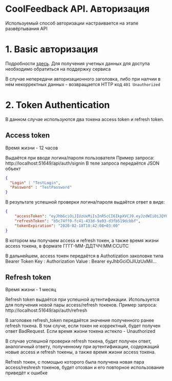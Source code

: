 ﻿# CoolFeedback API. Авторизация
 
 Используемый способ авторизации настраивается на этапе развёртывания API

# 1. Basic авторизация

Подробности [здесь](https://en.wikipedia.org/wiki/Basic_access_authentication). Для получения учетных данных для доступа необходимо обратиться на поддержку сервиса

В случае непередачи авторизационного заголовка, либо при налчии в нем некорректных данных - возвращается HTTP код ```401 Unauthorized```


# 2. Token Authentication

В данном случае используются два токена access token и refresh token.

## Access token

Время жизни - 12 часов

Выдаётся при вводе логина/пароля пользователя
Пример запроса:
http://localhost:51649/api/auth/signin
В теле запроса передаётся JSON объект
```json
{ 
  "Login" : "TestLogin",
  "Password" : "TestPassword"
}
```

В результате успешной проверки логина/пароля выдаётся ответ в виде:
```json
{
    "accessToken": "eyJhbGciOiJIUzUxMiIsInR5cCI6IkpXVCJ9.eyJzdWIiOiJQYURtaXRyaWV2IiwianRpIjoiODczZTFlMDMtMzEwYy00YWNhLTgyZGQtNmVjMzllYTdiNDEwIiwiaWF0IjoxNTgyMDExNTQ5LCJpZCI6ImU1MWY5NDE5LTkwYWUtNGY3Ni0zYzMzLTA4ZDcxYTUyNDczZCIsImxvZ2luIjoicGFkbWl0cmlldiIsImlzQWRtaW4iOiJUcnVlIiwibmJmIjoxNTgyMDExNTQ4LCJleHAiOjE1ODIwMTE3MjgsImlzcyI6ImNvb2xmZWVkYmFjayIsImF1ZCI6Imh0dHA6Ly9sb2NhbGhvc3Q6NTAwMC8ifQ.jpYqj7mBLaela1Q0IQ-_JkhRYnTCTj-Llmu7Pj8158ybu7YPmidDeTLvRaLJnx38LwLmBRu36niSBDBPbtK-PA",
    "refreshToken": "b5c74ff0-fc41-433d-9a93-d3fb519dcbbf",
    "tokenExpiration": "2020-02-18T10:42:08+03:00"
}
```
В котором мы получаем access и refresh токен, а также время жизни access токена, в формате ГГГГ-ММ-ДДTЧЧ:MM:CCUTC

В дальнейшем, access токен передаётся в Authotization заколовке типа Bearer Token
Key : Authorization
Value : Bearer eyJhbGciOiJIUzUxMiI...

## Refresh token

Время жизни - 1 месяц

Refresh token выдаётся при успешной аутентификации. Используется для получения новой пары access/refresh токенов.
Пример запроса:
http://localhost:51649/api/auth/refresh

В заголовке refresh_token передаётся значение полученного ранее refresh токена. В том случе, если токен не корректный, будет получен ответ BadRequest. Если время жизни токена истекло - Unauthorized

В случае успешной проверки refresh токена, будет получен ответ, аналогичный ответу, полученному при аутентификации, содержащий новые access и refresh токены, а также время жизни access токена. 

Refresh токен, с помощью которого была получена новая пара access/reshresh токенов, будет отозван и его повторное использование приведёт к ошибке




 
